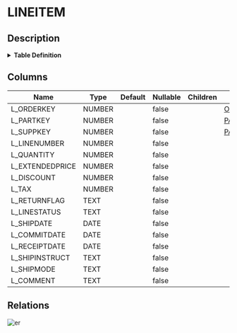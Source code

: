 # LINEITEM

## Description

<details>
<summary><strong>Table Definition</strong></summary>

```sql
create or replace TABLE LINEITEM (
	L_ORDERKEY NUMBER(38,0) NOT NULL,
	L_PARTKEY NUMBER(38,0) NOT NULL,
	L_SUPPKEY NUMBER(38,0) NOT NULL,
	L_LINENUMBER NUMBER(38,0) NOT NULL,
	L_QUANTITY NUMBER(12,2) NOT NULL,
	L_EXTENDEDPRICE NUMBER(12,2) NOT NULL,
	L_DISCOUNT NUMBER(12,2) NOT NULL,
	L_TAX NUMBER(12,2) NOT NULL,
	L_RETURNFLAG VARCHAR(1) NOT NULL,
	L_LINESTATUS VARCHAR(1) NOT NULL,
	L_SHIPDATE DATE NOT NULL,
	L_COMMITDATE DATE NOT NULL,
	L_RECEIPTDATE DATE NOT NULL,
	L_SHIPINSTRUCT VARCHAR(25) NOT NULL,
	L_SHIPMODE VARCHAR(10) NOT NULL,
	L_COMMENT VARCHAR(44) NOT NULL
);
```

</details>

## Columns

| Name | Type | Default | Nullable | Children | Parents | Comment |
| ---- | ---- | ------- | -------- | -------- | ------- | ------- |
| L_ORDERKEY | NUMBER |  | false |  | [ORDERS](ORDERS.md) |  |
| L_PARTKEY | NUMBER |  | false |  | [PARTSUPP](PARTSUPP.md) |  |
| L_SUPPKEY | NUMBER |  | false |  | [PARTSUPP](PARTSUPP.md) |  |
| L_LINENUMBER | NUMBER |  | false |  |  |  |
| L_QUANTITY | NUMBER |  | false |  |  |  |
| L_EXTENDEDPRICE | NUMBER |  | false |  |  |  |
| L_DISCOUNT | NUMBER |  | false |  |  |  |
| L_TAX | NUMBER |  | false |  |  |  |
| L_RETURNFLAG | TEXT |  | false |  |  |  |
| L_LINESTATUS | TEXT |  | false |  |  |  |
| L_SHIPDATE | DATE |  | false |  |  |  |
| L_COMMITDATE | DATE |  | false |  |  |  |
| L_RECEIPTDATE | DATE |  | false |  |  |  |
| L_SHIPINSTRUCT | TEXT |  | false |  |  |  |
| L_SHIPMODE | TEXT |  | false |  |  |  |
| L_COMMENT | TEXT |  | false |  |  |  |

## Relations

![er](LINEITEM.svg)
